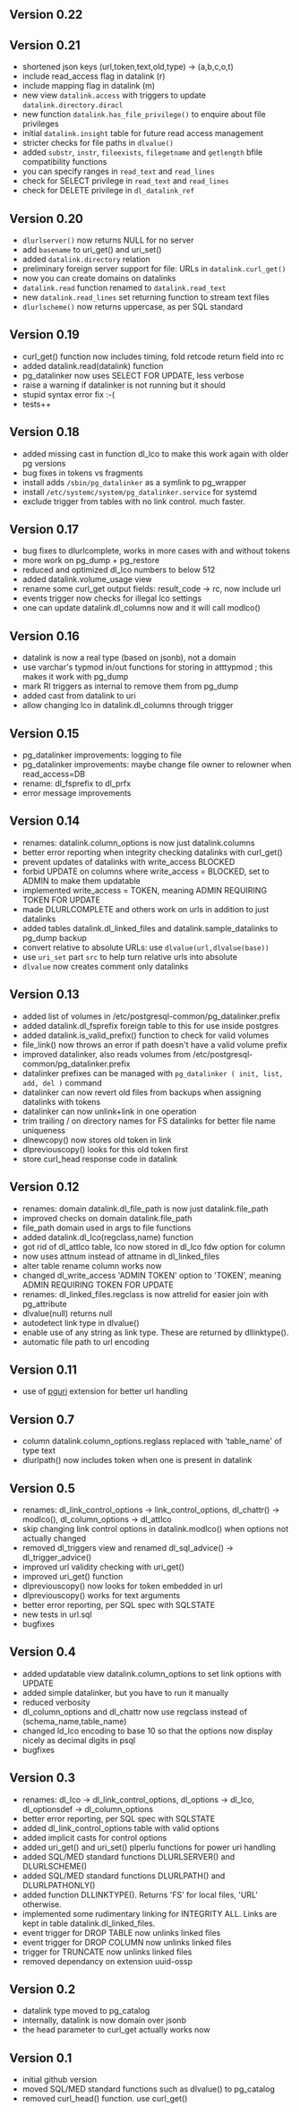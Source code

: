 Version 0.22
------------

Version 0.21
------------
- shortened json keys (url,token,text,old,type) -> (a,b,c,o,t)
- include read_access flag in datalink (r)
- include mapping flag in datalink (m)
- new view `datalink.access` with triggers to update `datalink.directory.diracl`
- new function `datalink.has_file_privilege()` to enquire about file privileges
- initial `datalink.insight` table for future read access management
- stricter checks for file paths in `dlvalue()`
- added `substr`, `instr`, `fileexists`, `filegetname` and `getlength` bfile compatibility functions
- you can specify ranges in `read_text` and `read_lines`
- check for SELECT privilege in `read_text` and `read_lines`
- check for DELETE privilege in `dl_datalink_ref`

Version 0.20
------------
- `dlurlserver()` now returns NULL for no server
- add `basename` to uri_get() and uri_set()
- added `datalink.directory` relation
- preliminary foreign server support for file: URLs in `datalink.curl_get()`
- now you can create domains on datalinks
- `datalink.read` function renamed to `datalink.read_text`
- new `datalink.read_lines` set returning function to stream text files
- `dlurlscheme()` now returns uppercase, as per SQL standard

Version 0.19
------------
- curl_get() function now includes timing, fold retcode return field into rc
- added datalink.read(datalink) function
- pg_datalinker now uses SELECT FOR UPDATE, less verbose
- raise a warning if datalinker is not running but it should
- stupid syntax error fix :-(
- tests++

Version 0.18
------------
- added missing cast in function dl_lco to make this work again with older pg versions
- bug fixes in tokens vs fragments
- install adds `/sbin/pg_datalinker` as a symlink to pg_wrapper 
- install `/etc/systemc/system/pg_datalinker.service` for systemd
- exclude trigger from tables with no link control. much faster.

Version 0.17
------------
- bug fixes to dlurlcomplete, works in more cases with and without tokens
- more work on pg_dump + pg_restore
- reduced and optimized dl_lco numbers to below 512
- added datalink.volume_usage view
- rename some curl_get output fields: result_code -> rc, now include url
- events trigger now checks for illegal lco settings
- one can update datalink.dl_columns now and it will call modlco()

Version 0.16
------------
- datalink is now a real type (based on jsonb), not a domain
- use varchar's typmod in/out functions for storing in atttypmod ; this  makes it work with pg_dump
- mark RI triggers as internal to remove them from pg_dump
- added cast from datalink to uri
- allow changing lco in datalink.dl_columns through trigger

Version 0.15
------------
- pg_datalinker improvements: logging to file
- pg_datalinker improvements: maybe change file owner to relowner when read_access=DB
- rename: dl_fsprefix to dl_prfx
- error message improvements

Version 0.14
------------
- renames: datalink.column_options is now just datalink.columns
- better error reporting when integrity checking datalinks with curl_get()
- prevent updates of datalinks with write_access BLOCKED
- forbid UPDATE on columns where write_access = BLOCKED, set to ADMIN to make them updatable
- implemented write_access = TOKEN, meaning ADMIN REQUIRING TOKEN FOR UPDATE
- made DLURLCOMPLETE and others work on urls in addition to just datalinks
- added tables datalink.dl_linked_files and datalink.sample_datalinks to pg_dump backup
- convert relative to absolute URLs: use `dlvalue(url,dlvalue(base))`
- use `uri_set` part `src` to help turn relative urls into absolute
- `dlvalue` now creates comment only datalinks

Version 0.13
------------
- added list of volumes in /etc/postgresql-common/pg_datalinker.prefix
- added datalink.dl_fsprefix foreign table to this for use inside postgres
- added datalink.is_valid_prefix() function to check for valid volumes
- file_link() now throws an error if path doesn't have a valid volume prefix
- improved datalinker, also reads volumes from /etc/postgresql-common/pg_datalinker.prefix
- datalinker prefixes can be managed with `pg_datalinker ( init, list, add, del )` command
- datalinker can now revert old files from backups when assigning datalinks with tokens
- datalinker can now unlink+link in one operation
- trim trailing / on directory names for FS datalinks for better file name uniqueness
- dlnewcopy() now stores old token in link
- dlpreviouscopy() looks for this old token first
- store curl_head response code in datalink

Version 0.12
------------
- renames: domain datalink.dl_file_path is now just datalink.file_path
- improved checks on domain datalink.file_path
- file_path domain used in args to file functions
- added datalink.dl_lco(regclass,name) function
- got rid of dl_attlco table, lco now stored in dl_lco fdw option for column
- now uses attnum instead of attname in dl_linked_files
- alter table rename column works now
- changed dl_write_access 'ADMIN TOKEN' option to 'TOKEN', meaning ADMIN REQUIRING TOKEN FOR UPDATE
- renames: dl_linked_files.regclass is now attrelid for easier join with pg_attribute
- dlvalue(null) returns null
- autodetect link type in dlvalue()
- enable use of any string as link type. These are returned by dllinktype().
- automatic file path to url encoding

Version 0.11
------------
- use of [pguri](https://github.com/petere/pguri) extension for better url handling

Version 0.7
-----------
- column datalink.column_options.reglass replaced with 'table_name' of type text
- dlurlpath() now includes token when one is present in datalink

Version 0.5
-----------
- renames: dl_link_control_options -> link_control_options, dl_chattr() -> modlco(), dl_column_options -> dl_attlco
- skip changing link control options in datalink.modlco() when options not actually changed
- removed dl_triggers view and renamed dl_sql_advice() -> dl_trigger_advice()
- improved url validity checking with uri_get()
- improved uri_get() function
- dlpreviouscopy() now looks for token embedded in url
- dlpreviouscopy() works for text arguments
- better error reporting, per SQL spec with SQLSTATE
- new tests in url.sql
- bugfixes

Version 0.4
-----------
- added updatable view datalink.column_options to set link options with UPDATE
- added simple datalinker, but you have to run it manually
- reduced verbosity
- dl_column_options and dl_chattr now use regclass instead of (schema_name,table_name)
- changed ld_lco encoding to base 10 so that the options now display nicely as decimal digits in psql
- bugfixes

Version 0.3
-----------
- renames: dl_lco -> dl_link_control_options, dl_options -> dl_lco, dl_optionsdef -> dl_column_options
- better error reporting, per SQL spec with SQLSTATE
- added dl_link_control_options table with valid options
- added implicit casts for control options
- added uri_get() and uri_set() plperlu functions for power uri handling
- added SQL/MED standard functions DLURLSERVER() and DLURLSCHEME()
- added SQL/MED standard functions DLURLPATH() and DLURLPATHONLY()
- added function DLLINKTYPE(). Returns 'FS' for local files, 'URL' otherwise.
- implemented some rudimentary linking for INTEGRITY ALL. Links are kept in table datalink.dl_linked_files.
- event trigger for DROP TABLE now unlinks linked files
- event trigger for DROP COLUMN now unlinks linked files
- trigger for TRUNCATE now unlinks linked files
- removed dependancy on extension uuid-ossp

Version 0.2
-----------
- datalink type moved to pg_catalog
- internally, datalink is now domain over jsonb
- the head parameter to curl_get actually works now

Version 0.1
-----------
- initial github version
- moved SQL/MED standard functions such as dlvalue() to pg_catalog
- removed curl_head() function. use curl_get()
